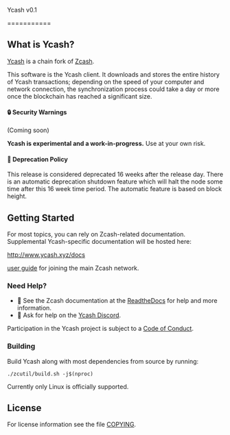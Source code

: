 Ycash v0.1

<!--img align="right" width="120" height="80" src="doc/imgs/logo.png"-->
===========

What is Ycash?
--------------

[Ycash](https://www.ycash.xyz) is a chain fork of [Zcash](https://z.cash/).

This software is the Ycash client. It downloads and stores the entire history
of Ycash transactions; depending on the speed of your computer and network
connection, the synchronization process could take a day or more once the
blockchain has reached a significant size.

#### :lock: Security Warnings

(Coming soon)

**Ycash is experimental and a work-in-progress.** Use at your own risk.

####  :ledger: Deprecation Policy

This release is considered deprecated 16 weeks after the release day. There
is an automatic deprecation shutdown feature which will halt the node some
time after this 16 week time period. The automatic feature is based on block
height.

## Getting Started

For most topics, you can rely on Zcash-related documentation. Supplemental Ycash-specific documentation will be hosted here:

http://www.ycash.xyz/docs

 [user guide](https://zcash.readthedocs.io/en/latest/rtd_pages/rtd_docs/user_guide.html) for joining the main Zcash network.

### Need Help?

* :blue_book: See the Zcash documentation at the [ReadtheDocs](https://zcash.readthedocs.io)
  for help and more information.
* :incoming_envelope: Ask for help on the [Ycash Discord]().

Participation in the Ycash project is subject to a
[Code of Conduct](code_of_conduct.md).

### Building

Build Ycash along with most dependencies from source by running:

```
./zcutil/build.sh -j$(nproc)
```

Currently only Linux is officially supported.

License
-------

For license information see the file [COPYING](COPYING).

